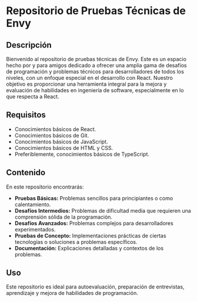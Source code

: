 # Repositorio de Pruebas Técnicas de Envy

## Descripción

Bienvenido al repositorio de pruebas técnicas de Envy. Este es un espacio hecho por y para amigos dedicado a ofrecer una amplia gama de desafíos de programación y problemas técnicos para desarrolladores de todos los niveles, con un enfoque especial en el desarrollo con React. Nuestro objetivo es proporcionar una herramienta integral para la mejora y evaluación de habilidades en ingeniería de software, especialmente en lo que respecta a React.

## Requisitos

- Conocimientos básicos de React.
- Conocimientos básicos de Git.
- Conocimientos básicos de JavaScript.
- Conocimientos básicos de HTML y CSS.
- Preferiblemente, conocimientos básicos de TypeScript.

## Contenido

En este repositorio encontrarás:

- **Pruebas Básicas:** Problemas sencillos para principiantes o como calentamiento.
- **Desafíos Intermedios:** Problemas de dificultad media que requieren una comprensión sólida de la programación.
- **Desafíos Avanzados:** Problemas complejos para desarrolladores experimentados.
- **Pruebas de Concepto:** Implementaciones prácticas de ciertas tecnologías o soluciones a problemas específicos.
- **Documentación:** Explicaciones detalladas y contextos de los problemas.


## Uso

Este repositorio es ideal para autoevaluación, preparación de entrevistas, aprendizaje y mejora de habilidades de programación.